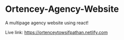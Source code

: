# Ortencey-Agency-Website
A multipage agency website using react!

Live link: https://ortenceytowsifpathan.netlify.com


